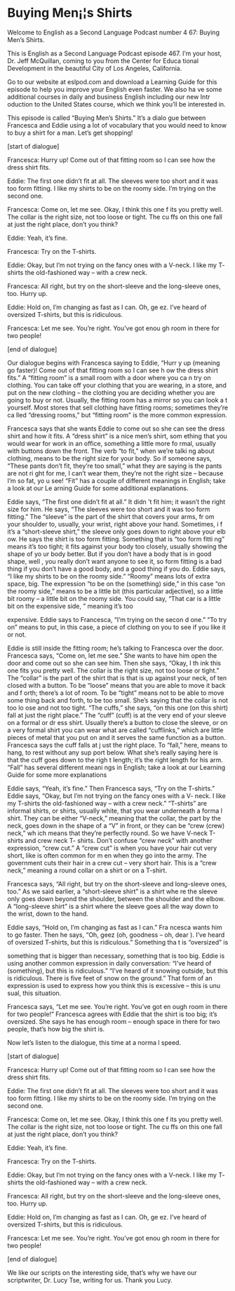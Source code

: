# Buying Men¡¦s Shirts

Welcome to English as a Second Language Podcast number 4 67: Buying Men’s Shirts.

This is English as a Second Language Podcast episode 467.  I’m your host, Dr. Jeff McQuillan, coming to you from the Center for Educa tional Development in the beautiful City of Los Angeles, California.

Go to our website at eslpod.com and download a Learning Guide for this episode to help you improve your English even faster.  We also ha ve some additional courses in daily and business English including our new Intr oduction to the United States course, which we think you’ll be interested in.

This episode is called “Buying Men’s Shirts.”  It’s a dialo gue between Francesca and Eddie using a lot of vocabulary that you would need to know to buy a shirt for a man.  Let’s get shopping!

[start of dialogue]

Francesca:  Hurry up!  Come out of that fitting room so  I can see how the dress shirt fits.

Eddie:  The first one didn’t fit at all.  The sleeves were too short and it was too form fitting.  I like my shirts to be on the roomy side.   I’m trying on the second one.

Francesca:  Come on, let me see.  Okay, I think this one f its you pretty well.  The collar is the right size, not too loose or tight.  The cu ffs on this one fall at just the right place, don’t you think?

Eddie:  Yeah, it’s fine.

Francesca:  Try on the T-shirts.

Eddie:  Okay, but I’m not trying on the fancy ones with a  V-neck.  I like my T- shirts the old-fashioned way – with a crew neck.

Francesca:  All right, but try on the short-sleeve and the long-sleeve ones, too. Hurry up.

 Eddie:  Hold on, I’m changing as fast as I can.  Oh, ge ez.  I’ve heard of oversized T-shirts, but this is ridiculous.

Francesca:  Let me see.  You’re right.  You’ve got enou gh room in there for two people!

[end of dialogue]

Our dialogue begins with Francesca saying to Eddie, “Hurr y up (meaning go faster)!  Come out of that fitting room so I can see h ow the dress shirt fits.”  A “fitting room” is a small room with a door where you ca n try on clothing.  You can take off your clothing that you are wearing, in a store,  and put on the new clothing – the clothing you are deciding whether you are  going to buy or not. Usually, the fitting room has a mirror so you can look a t yourself.  Most stores that sell clothing have fitting rooms; sometimes they’re ca lled “dressing rooms,” but “fitting room” is the more common expression.

Francesca says that she wants Eddie to come out so she can see  the dress shirt and how it fits.  A “dress shirt” is a nice men’s shirt, som ething that you would wear for work in an office, something a little more fo rmal, usually with buttons down the front.  The verb “to fit,” when we’re talki ng about clothing, means to be the right size for your body.  So if someone says, “These  pants don’t fit, they’re too small,” what they are saying is the pants are not ri ght for me, I can’t wear them, they’re not the right size – because I’m so fat, yo u see!  “Fit” has a couple of different meanings in English; take a look at our Le arning Guide for some additional explanations.

Eddie says, “The first one didn’t fit at all.”  It didn ’t fit him; it wasn’t the right size for him.  He says, “The sleeves were too short and it was too form fitting.”  The “sleeve” is the part of the shirt that covers your arms, fr om your shoulder to, usually, your wrist, right above your hand.  Sometimes, i f it’s a “short-sleeve shirt,” the sleeve only goes down to right above your elb ow.  He says the shirt is too form fitting.  Something that is “too form fitti ng” means it’s too tight; it fits against your body too closely, usually showing the shape of yo ur body better. But if you don’t have a body that is in good shape, well , you really don’t want anyone to see it, so form fitting is a bad thing if you  don’t have a good body, and a good thing if you do.  Eddie says, “I like my shirts to be on the roomy side.” “Roomy” means lots of extra space, big.  The expression “to be on the (something) side,” in this case “on the roomy side,” means to be a little bit (this particular adjective), so a little bit roomy – a little bit on the roomy side.  You could say, “That car is a little bit on the expensive side, ” meaning it’s too

 expensive.  Eddie says to Francesca, “I’m trying on the secon d one.”  “To try on” means to put, in this case, a piece of clothing on you to see if you like it or not.

Eddie is still inside the fitting room; he’s talking to Francesca over the door. Francesca says, “Come on, let me see.”  She wants to have him open the door and come out so she can see him.  Then she says, “Okay, I th ink this one fits you pretty well.  The collar is the right size, not too loose  or tight.”  The “collar” is the part of the shirt that is that is up against your neck, of ten closed with a button.  To be “loose” means that you are able to move it back and f orth; there’s a lot of room.  To be “tight” means not to be able to move some thing back and forth, to be too small.  She’s saying that the collar is not too lo ose and not too tight.  “The cuffs,” she says, “on this one (on this shirt) fall at just the right place.”  The “cuff” (cuff) is at the very end of your sleeve on a formal or dr ess shirt.  Usually there’s a button to close the sleeve, or on a very formal shirt you  can wear what are called “cufflinks,” which are little pieces of metal that  you put on and it serves the same function as a button.  Francesca says the cuff falls at j ust the right place. To “fall,” here, means to hang, to rest without any sup port below.  What she’s really saying here is that the cuff goes down to the righ t length; it’s the right length for his arm.  “Fall” has several different meani ngs in English; take a look at our Learning Guide for some more explanations

Eddie says, “Yeah, it’s fine.”  Then Francesca says, “Try on the T-shirts.”  Eddie says, “Okay, but I’m not trying on the fancy ones with a V- neck.  I like my T-shirts the old-fashioned way – with a crew neck.”  “T-shirts” are  informal shirts, or shirts, usually white, that you wear underneath a forma l shirt.  They can be either “V-neck,” meaning that the collar, the part by the neck, goes down in the shape of a “V” in front, or they can be “crew (crew) neck,” wh ich means that they’re perfectly round.  So we have V-neck T-shirts and crew neck T- shirts.  Don’t confuse “crew neck” with another expression, “crew cut.”  A  “crew cut” is when you have your hair cut very short, like is often common for m en when they go into the army.  The government cuts their hair in a crew cut – very short hair.  This is a “crew neck,” meaning a round collar on a shirt or on a  T-shirt.

Francesca says, “All right, but try on the short-sleeve and long-sleeve ones, too.” As we said earlier, a “short-sleeve shirt” is a shirt whe re the sleeve only goes down beyond the shoulder, between the shoulder and the elbow.  A “long-sleeve shirt” is a shirt where the sleeve goes all the way down to the wrist, down to the hand.

Eddie says, “Hold on, I’m changing as fast as I can.”  Fra ncesca wants him to go faster.  Then he says, “Oh, geez (oh, goodness – oh, dear ).  I’ve heard of oversized T-shirts, but this is ridiculous.”  Something tha t is “oversized” is

 something that is bigger than necessary, something that is too big.  Eddie is using another common expression in daily conversation: “I’ve  heard of (something), but this is ridiculous.”  “I’ve heard of it snowing outside, but this is ridiculous.  There is five feet of snow on the ground.”  That form of an expression is used to express how you think this is excessive – this is unu sual, this situation.

Francesca says, “Let me see.  You’re right.  You’ve got en ough room in there for two people!”  Francesca agrees with Eddie that the shirt  is too big; it’s oversized. She says he has enough room – enough space in there for two people, that’s how big the shirt is.

Now let’s listen to the dialogue, this time at a norma l speed.

[start of dialogue]

Francesca:  Hurry up!  Come out of that fitting room so  I can see how the dress shirt fits.

Eddie:  The first one didn’t fit at all.  The sleeves were too short and it was too form fitting.  I like my shirts to be on the roomy side.   I’m trying on the second one.

Francesca:  Come on, let me see.  Okay, I think this one f its you pretty well.  The collar is the right size, not too loose or tight.  The cu ffs on this one fall at just the right place, don’t you think?

Eddie:  Yeah, it’s fine.

Francesca:  Try on the T-shirts.

Eddie:  Okay, but I’m not trying on the fancy ones with a  V-neck.  I like my T- shirts the old-fashioned way – with a crew neck.

Francesca:  All right, but try on the short-sleeve and the long-sleeve ones, too. Hurry up.

Eddie:  Hold on, I’m changing as fast as I can.  Oh, ge ez.  I’ve heard of oversized T-shirts, but this is ridiculous.

Francesca:  Let me see.  You’re right.  You’ve got enou gh room in there for two people!

 [end of dialogue]

We like our scripts on the interesting side, that’s why we have our scriptwriter, Dr. Lucy Tse, writing for us.  Thank you Lucy.





